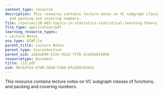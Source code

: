 ```yaml
---
content_type: resource
description: This resource contains lecture notes on VC subgraph classes of functions,
  and packing and covering numbers.
file: /courses/18-465-topics-in-statistics-statistical-learning-theory-spring-2007/9b7a2fe567d036a85384bfa2b9c634e3_l12.pdf
file_type: application/pdf
learning_resource_types:
- Lecture Notes
ocw_type: OCWFile
parent_title: Lecture Notes
parent_type: CourseSection
parent_uid: a1b5ab94-b32e-92a2-777b-3ce81b841896
resourcetype: Document
title: l12.pdf
uid: 9b7a2fe5-67d0-36a8-5384-bfa2b9c634e3
---
```

This resource contains lecture notes on VC subgraph classes of functions, and packing and covering numbers.

